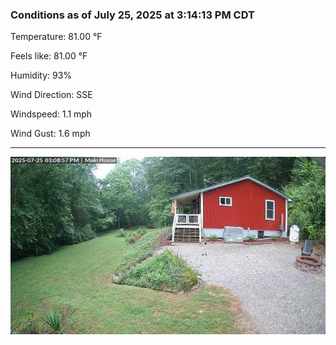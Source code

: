### Conditions as of July 25, 2025 at 3:14:13 PM CDT 

Temperature: 81.00 &deg;F

Feels like: 81.00 &deg;F

Humidity: 93%

Wind Direction: SSE

Windspeed: 1.1 mph

Wind Gust: 1.6 mph

---

<img src="./images/latest.jpeg"/>

